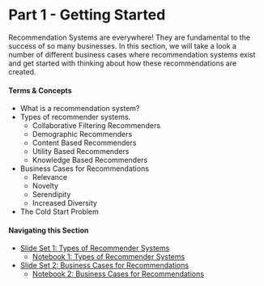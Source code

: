 # Part 1 - Getting Started

Recommendation Systems are everywhere! They are fundamental to the success of so many businesses.  In this section, we will take a look a number of different business cases where recommendation systems exist and get started with thinking about how these recommendations are created.


#### Terms & Concepts

- What is a recommendation system?
- Types of recommender systems.
    - Collaborative Filtering Recommenders
    - Demographic Recommenders
    - Content Based Recommenders
    - Utility Based Recommenders
    - Knowledge Based Recommenders
- Business Cases for Recommendations
    - Relevance
    - Novelty
    - Serendipity
    - Increased Diversity
- The Cold Start Problem

#### Navigating this Section

- [Slide Set 1: Types of Recommender Systems](https://github.com/jbernhard-nw/rec-workshop/blob/master/Part%201%20-%20Getting%20Started/slides/Recommendations_Types.pdf)
    - [Notebook 1: Types of Recommender Systems]()
- [Slide Set 2: Business Cases for Recommendations]()
    - [Notebook 2: Business Cases for Recommendations]()
